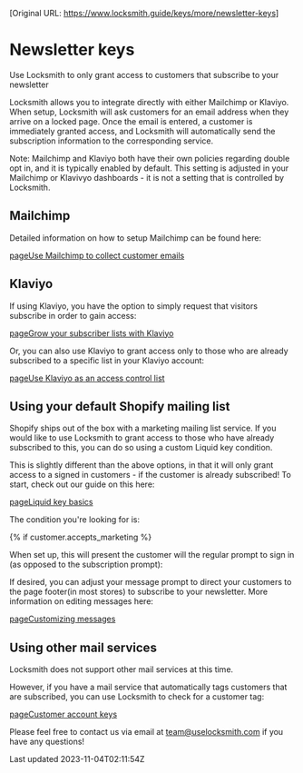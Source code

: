 [Original URL: https://www.locksmith.guide/keys/more/newsletter-keys]

# Newsletter keys

Use Locksmith to only grant access to customers that subscribe to your newsletter

Locksmith allows you to integrate directly with either Mailchimp or Klaviyo. When setup, Locksmith will ask customers for an email address when they arrive on a locked page. Once the email is entered, a customer is immediately granted access, and Locksmith will automatically send the subscription information to the corresponding service.

Note: Mailchimp and Klaviyo both have their own policies regarding double opt in, and it is typically enabled by default. This setting is adjusted in your Mailchimp or Klavivyo dashboards - it is not a setting that is controlled by Locksmith.

## Mailchimp

Detailed information on how to setup Mailchimp can be found here:

[pageUse Mailchimp to collect customer emails](/tutorials/more/mailchimp)
## Klaviyo

If using Klaviyo, you have the option to simply request that visitors subscribe in order to gain access:

[pageGrow your subscriber lists with Klaviyo](/tutorials/more/klaviyo)

Or, you can also use Klaviyo to grant access only to those who are already subscribed to a specific list in your Klaviyo account:

[pageUse Klaviyo as an access control list](/tutorials/more/use-klaviyo-as-an-access-control-list)
## Using your default Shopify mailing list

Shopify ships out of the box with a marketing mailing list service. If you would like to use Locksmith to grant access to those who have already subscribed to this, you can do so using a custom Liquid key condition.

This is slightly different than the above options, in that it will only grant access to a signed in customers - if the customer is already subscribed! To start, check out our guide on this here:

[pageLiquid key basics](/keys/more/liquid-key-basics)

The condition you're looking for is:

{% if customer.accepts\_marketing %}

When set up, this will present the customer will the regular prompt to sign in (as opposed to the subscription prompt):

If desired, you can adjust your message prompt to direct your customers to the page footer(in most stores) to subscribe to your newsletter. More information on editing messages here:

[pageCustomizing messages](/tutorials/more/customizing-messages)
## Using other mail services

Locksmith does not support other mail services at this time.

However, if you have a mail service that automatically tags customers that are subscribed, you can use Locksmith to check for a customer tag:

[pageCustomer account keys](/keys/customer-account-keys)

Please feel free to contact us via email at team@uselocksmith.com if you have any questions!

Last updated 2023-11-04T02:11:54Z